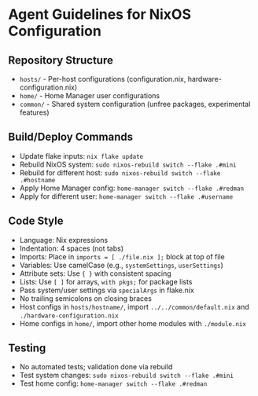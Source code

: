 # Agent Guidelines for NixOS Configuration

## Repository Structure
- `hosts/` - Per-host configurations (configuration.nix, hardware-configuration.nix)
- `home/` - Home Manager user configurations
- `common/` - Shared system configuration (unfree packages, experimental features)

## Build/Deploy Commands
- Update flake inputs: `nix flake update`
- Rebuild NixOS system: `sudo nixos-rebuild switch --flake .#mini`
- Rebuild for different host: `sudo nixos-rebuild switch --flake .#hostname`
- Apply Home Manager config: `home-manager switch --flake .#redman`
- Apply for different user: `home-manager switch --flake .#username`

## Code Style
- Language: Nix expressions
- Indentation: 4 spaces (not tabs)
- Imports: Place in `imports = [ ./file.nix ];` block at top of file
- Variables: Use camelCase (e.g., `systemSettings`, `userSettings`)
- Attribute sets: Use `{ }` with consistent spacing
- Lists: Use `[ ]` for arrays, `with pkgs;` for package lists
- Pass system/user settings via `specialArgs` in flake.nix
- No trailing semicolons on closing braces
- Host configs in `hosts/hostname/`, import `../../common/default.nix` and `./hardware-configuration.nix`
- Home configs in `home/`, import other home modules with `./module.nix`

## Testing
- No automated tests; validation done via rebuild
- Test system changes: `sudo nixos-rebuild switch --flake .#mini`
- Test home config: `home-manager switch --flake .#redman`
